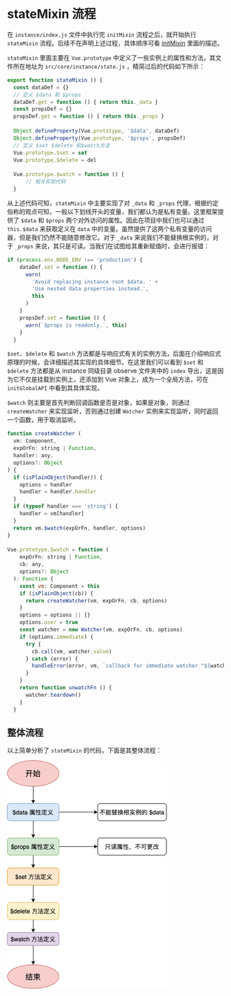 # stateMixin 流程

在  `instance/index.js` 文件中执行完 `initMixin` 流程之后，就开始执行 `stateMixin` 流程。后续不在声明上述过程，具体顺序可看 [initMixin](https://recoverymonster.github.io/daily-learn/vue/sourcecode-analysis/entryMount/init-mixin.html#vue-%E5%AE%9E%E4%BE%8B%E5%85%A5%E5%8F%A3)  里面的描述。

`stateMixin` 里面主要在 `Vue.prototype` 中定义了一些实例上的属性和方法，其文件所在地址为 `src/core/instance/state.js` ，精简过后的代码如下所示：

```js
export function stateMixin () {
  const dataDef = {}
  // 定义 $data 和 $props
  dataDef.get = function () { return this._data }
  const propsDef = {}
  propsDef.get = function () { return this._props }
  
  Object.defineProperty(Vue.prototype, '$data', dataDef)
  Object.defineProperty(Vue.prototype, '$props', propsDef)
  // 定义 $set $delete 和$watch方法
  Vue.prototype.$set = set
  Vue.prototype.$delete = del

  Vue.prototype.$watch = function () { 
      // 相关实现代码 
  }
```

从上述代码可知，`stateMixin` 中主要实现了对  `_data` 和 `_props` 代理，根据约定俗称的观点可知，一般以下划线开头的变量，我们都认为是私有变量。这里框架提供了 `$data` 和 `$props` 两个对外访问的属性。因此在项目中我们也可以通过 `this.$data` 来获取定义在 `data` 中的变量。虽然提供了这两个私有变量的访问器，但是我们仍然不能随意修改它。对于 `_data` 来说我们不能替换根实例的，对于 `_props` 来说，其只是可读。当我们在试图给其重新赋值时，会进行报错：

```js
if (process.env.NODE_ENV !== 'production') {
    dataDef.set = function () {
      warn(
        'Avoid replacing instance root $data. ' +
        'Use nested data properties instead.',
        this
      )
    }
    propsDef.set = function () {
      warn(`$props is readonly.`, this)
    }
  }
```

 `$set`、`$delete` 和 `$watch` 方法都是与响应式有关的实例方法，后面在介绍响应式原理的时候，会详细描述其实现的具体细节。在这里我们可以看到 `$set` 和 `$delete` 方法都是从 instance 同级目录 observe 文件夹中的 `index` 导出，这是因为它不仅是挂载到实例上，还添加到 Vue 对象上，成为一个全局方法，可在 `initGlobalAPI` 中看到其具体实现。

`$watch` 则主要是首先判断回调函数是否是对象，如果是对象，则通过 `createWatcher` 来实现监听，否则通过创建 `Watcher` 实例来实现监听，同时返回一个函数，用于取消监听。

```js
function createWatcher (
  vm: Component,
  expOrFn: string | Function,
  handler: any,
  options?: Object
) {
  if (isPlainObject(handler)) {
    options = handler
    handler = handler.handler
  }
  if (typeof handler === 'string') {
    handler = vm[handler]
  }
  return vm.$watch(expOrFn, handler, options)
}

Vue.prototype.$watch = function (
    expOrFn: string | Function,
    cb: any,
    options?: Object
  ): Function {
    const vm: Component = this
    if (isPlainObject(cb)) {
      return createWatcher(vm, expOrFn, cb, options)
    }
    options = options || {}
    options.user = true
    const watcher = new Watcher(vm, expOrFn, cb, options)
    if (options.immediate) {
      try {
        cb.call(vm, watcher.value)
      } catch (error) {
        handleError(error, vm, `callback for immediate watcher "${watcher.expression}"`)
      }
    }
    return function unwatchFn () {
      watcher.teardown()
    }
  }
```

## 整体流程

以上简单分析了 `stateMixin` 的代码，下面是其整体流程：

![state-mixin](/vue/state-mixin.png)